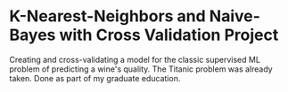 # K-Nearest-Neighbors and Naive-Bayes with Cross Validation Project
Creating and cross-validating a model for the classic supervised ML problem of predicting a wine's quality. The Titanic problem was already taken.
Done as part of my graduate education.
